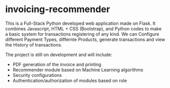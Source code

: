 # invoicing-recommender

This is a Full-Stack Python developed web application made on Flask. It combines Javascript, HTML + CSS (Bootstrap), and Python codes to make a basic system for transactions registering of any kind.
We can Configure different Payment Types, differnte Products, generate transactions and view the History of transactions.

The project is still on development and will include:
- PDF generation of the invoice and printing
- Recommender module based on Machine Learning algorithms
- Security configurations
- Authentication/authorization of modules based on role

